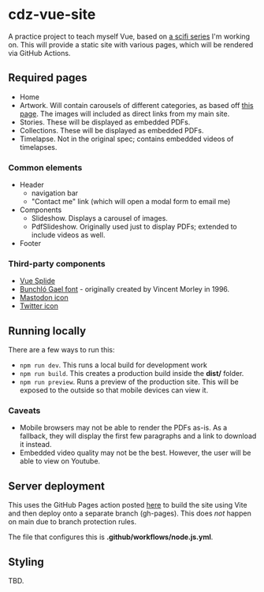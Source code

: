 # cdz-vue-site
A practice project to teach myself Vue, based on [a scifi series](https://aceade.wordpress.com/connacht-disaster-zone/) I'm working on. This will provide a static site with various pages, which will be rendered via GitHub Actions.

## Required pages
- Home
- Artwork. Will contain carousels of different categories, as based off [this page](https://aceade.wordpress.com/connacht-disaster-zone/connacht-disaster-zone-artwork/). The images will included as direct links from my main site.
- Stories. These will be displayed as embedded PDFs.
- Collections. These will be displayed as embedded PDFs.
- Timelapse. Not in the original spec; contains embedded videos of timelapses.


### Common elements
- Header
    - navigation bar
    - "Contact me" link (which will open a modal form to email me)
- Components
    - Slideshow. Displays a carousel of images.
    - PdfSlideshow. Originally used just to display PDFs; extended to include videos as well.
- Footer

### Third-party components
- [Vue Splide](https://github.com/Splidejs/vue-splide)
- [Bunchló Gael font](https://www.ffonts.net/Bunchl.font) - originally created by Vincent Morley in 1996.
- [Mastodon icon](https://fontawesome.com/icons/mastodon?s=brands)
- [Twitter icon](https://fontawesome.com/icons/twitter?s=brands)

## Running locally
There are a few ways to run this:
- `npm run dev`. This runs a local build for development work
- `npm run build`. This creates a production build inside the **dist/** folder.
- `npm run preview`. Runs a preview of the production site. This will be exposed to the outside so that mobile devices can view it.

### Caveats
- Mobile browsers may not be able to render the PDFs as-is. As a fallback, they will display the first few paragraphs and a link to download it instead.
- Embedded video quality may not be the best. However, the user will be able to view on Youtube.

## Server deployment
This uses the GitHub Pages action posted [here](https://github.com/peaceiris/actions-gh-pages) to build the site using Vite and then deploy onto a separate branch (gh-pages). This does _not_ happen on main due to branch protection rules.

The file that configures this is **.github/workflows/node.js.yml**.

## Styling
TBD.
